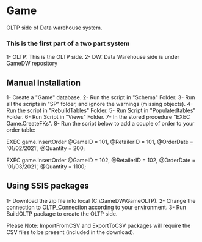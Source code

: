 # Game
 OLTP side of Data warehouse system.

 ### This is the first part of a two part system
 1- OLTP: This is the OLTP side. 
 2- DW: Data Warehouse side is under GameDW repository

## Manual Installation
1- Create a "Game" database.
2- Run the script in "Schema" Folder.
3- Run all the scripts in "SP" folder, and ignore the warnings (missing objects).
4- Run the script in "RebuildTables" Folder.
5- Run Script in "Populatedtables" Folder.
6- Run Script in "Views" Folder.
7- In the stored procedure "EXEC Game.CreateFKs".
8- Run the script below to add a couple of order to your order table:

EXEC game.InsertOrder @GameID = 101,
                	@RetailerID = 101,
	@OrderDate = '01/02/2021',
                	@Quantity = 200;

EXEC game.InsertOrder @GameID = 102,
	@RetailerID = 102,
	@OrderDate = '01/03/2021',
                	@Quantity = 1100;                    

## Using SSIS packages
1- Download the zip file into local (C:\GameDW\GameOLTP).
2- Change the connection to OLTP_Connection according to your environment.
3- Run BuildOLTP package to create the OLTP side.

Please Note: ImportFromCSV and ExportToCSV packages will require the CSV files to be present (included in the download).


